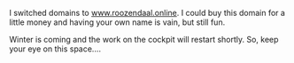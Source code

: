 I switched domains to www.roozendaal.online. I could buy this domain for a little money and having your own name is vain, but still fun. 

Winter is coming and the work on the cockpit will restart shortly. So, keep your eye on this space....
